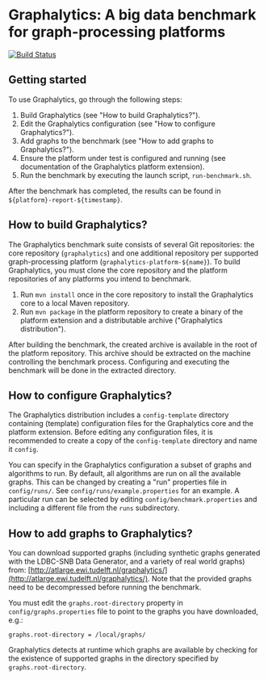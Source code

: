 # Graphalytics: A big data benchmark for graph-processing platforms

[![Build Status](https://jenkins.tribler.org/buildStatus/icon?job=Graphalytics/Core_master)](https://jenkins.tribler.org/job/Graphalytics/job/Core_master/)


## Getting started

To use Graphalytics, go through the following steps:

 1. Build Graphalytics (see "How to build Graphalytics?").
 2. Edit the Graphalytics configuration (see "How to configure Graphalytics?").
 3. Add graphs to the benchmark (see "How to add graphs to Graphalytics?").
 4. Ensure the platform under test is configured and running (see documentation of the Graphalytics platform extension).
 5. Run the benchmark by executing the launch script, `run-benchmark.sh`.

After the benchmark has completed, the results can be found in `${platform}-report-${timestamp}`.


## How to build Graphalytics?

The Graphalytics benchmark suite consists of several Git repositories: the core repository (`graphalytics`) and one additional repository per supported graph-processing platform (`graphalytics-platform-${name}`). To build Graphalytics, you must clone the core repository and the platform repositories of any platforms you intend to benchmark.

 1. Run `mvn install` once in the core repository to install the Graphalytics core to a local Maven repository.
 2. Run `mvn package` in the platform repository to create a binary of the platform extension and a distributable archive ("Graphalytics distribution").

After building the benchmark, the created archive is available in the root of the platform repository. This archive should be extracted on the machine controlling the benchmark process. Configuring and executing the benchmark will be done in the extracted directory.


## How to configure Graphalytics?

The Graphalytics distribution includes a `config-template` directory containing (template) configuration files for the Graphalytics core and the platform extension. Before editing any configuration files, it is recommended to create a copy of the `config-template` directory and name it `config`.

You can specify in the Graphalytics configuration a subset of graphs and algorithms to run. By default, all algorithms are run on all the available graphs. This can be changed by creating a "run" properties file in `config/runs/`. See `config/runs/example.properties` for an example. A particular run can be selected by editing `config/benchmark.properties` and including a different file from the `runs` subdirectory.


## How to add graphs to Graphalytics?

You can download supported graphs (including synthetic graphs generated with the LDBC-SNB Data Generator, and a variety of real world graphs) from:
[http://atlarge.ewi.tudelft.nl/graphalytics/](http://atlarge.ewi.tudelft.nl/graphalytics/).
Note that the provided graphs need to be decompressed before running the benchmark.

You must edit the `graphs.root-directory` property in `config/graphs.properties` file to point to the graphs you have downloaded, e.g.:

```
graphs.root-directory = /local/graphs/
```

Graphalytics detects at runtime which graphs are available by checking for the existence of supported graphs in the directory specified by `graphs.root-directory`. 

